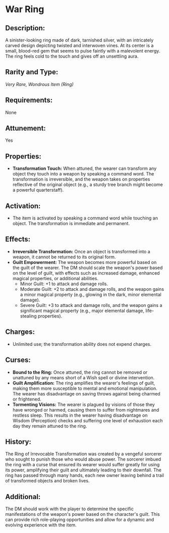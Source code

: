 # War Ring

## Description:
A sinister-looking ring made of dark, tarnished silver, with an intricately carved design depicting twisted and interwoven vines. At its center is a small, blood-red gem that seems to pulse faintly with a malevolent energy. The ring feels cold to the touch and gives off an unsettling aura.

## Rarity and Type:
*Very Rare, Wondrous Item (Ring)*

## Requirements:
None

## Attunement:
Yes

## Properties:
- **Transformation Touch:** When attuned, the wearer can transform any object they touch into a weapon by speaking a command word. The transformation is irreversible, and the weapon takes on properties reflective of the original object (e.g., a sturdy tree branch might become a powerful quarterstaff).
  
## Activation:
- The item is activated by speaking a command word while touching an object. The transformation is immediate and permanent.

## Effects:
- **Irreversible Transformation:** Once an object is transformed into a weapon, it cannot be returned to its original form.
- **Guilt Empowerment:** The weapon becomes more powerful based on the guilt of the wearer. The DM should scale the weapon's power based on the level of guilt, with effects such as increased damage, enhanced magical properties, or additional abilities.
  - Minor Guilt: +1 to attack and damage rolls.
  - Moderate Guilt: +2 to attack and damage rolls, and the weapon gains a minor magical property (e.g., glowing in the dark, minor elemental damage).
  - Severe Guilt: +3 to attack and damage rolls, and the weapon gains a significant magical property (e.g., major elemental damage, life-stealing properties).
  
## Charges:
- Unlimited use; the transformation ability does not expend charges.

## Curses:
- **Bound to the Ring:** Once attuned, the ring cannot be removed or unattuned by any means short of a Wish spell or divine intervention.
- **Guilt Amplification:** The ring amplifies the wearer's feelings of guilt, making them more susceptible to mental and emotional manipulation. The wearer has disadvantage on saving throws against being charmed or frightened.
- **Tormenting Visions:** The wearer is plagued by visions of those they have wronged or harmed, causing them to suffer from nightmares and restless sleep. This results in the wearer having disadvantage on Wisdom (Perception) checks and suffering one level of exhaustion each day they remain attuned to the ring.

## History:
The Ring of Irrevocable Transformation was created by a vengeful sorcerer who sought to punish those who would abuse power. The sorcerer imbued the ring with a curse that ensured its wearer would suffer greatly for using its power, amplifying their guilt and ultimately leading to their downfall. The ring has passed through many hands, each new owner leaving behind a trail of transformed objects and broken lives.

## Additional:
The DM should work with the player to determine the specific manifestations of the weapon's power based on the character's guilt. This can provide rich role-playing opportunities and allow for a dynamic and evolving experience with the item.